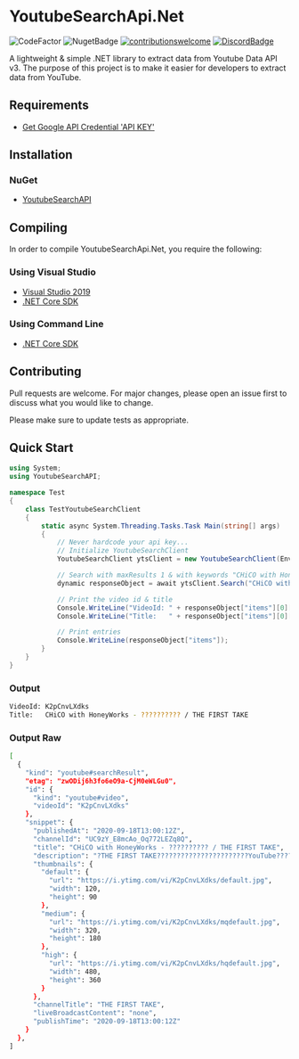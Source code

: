 # YoutubeSearchApi.Net
![CodeFactor](https://www.codefactor.io/repository/github/madeyoga/youtubesearchapi/badge/master)
![NugetBadge](https://img.shields.io/nuget/v/YoutubeSearchApi)
[![contributionswelcome](https://img.shields.io/badge/contributions-welcome-brightgreen.svg?style=flat)](https://github.com/madeyoga/YoutubeSearchApi/issues)
[![DiscordBadge](https://discordapp.com/api/guilds/458296099049046018/embed.png)](https://discord.gg/Y8sB4ay)

A lightweight &amp; simple .NET library to extract data from Youtube Data API v3. 
The purpose of this project is to make it easier for developers to extract data from YouTube.


## Requirements
- [Get Google API Credential 'API KEY'](https://developers.google.com/youtube/registering_an_application)

## Installation

### NuGet
- [YoutubeSearchAPI](https://www.nuget.org/packages/YoutubeSearchAPI/)

## Compiling
In order to compile YoutubeSearchApi.Net, you require the following:

### Using Visual Studio
- [Visual Studio 2019](https://dotnet.microsoft.com/download#windowsvs2019)
- [.NET Core SDK](https://dotnet.microsoft.com/download)

### Using Command Line
- [.NET Core SDK](https://dotnet.microsoft.com/download)

## Contributing
Pull requests are welcome. For major changes, please open an issue first to discuss what you would like to change.

Please make sure to update tests as appropriate.

## Quick Start
```C#
using System;
using YoutubeSearchAPI;

namespace Test
{
    class TestYoutubeSearchClient
    { 
        static async System.Threading.Tasks.Task Main(string[] args)
        {
            // Never hardcode your api key...
            // Initialize YoutubeSearchClient
            YoutubeSearchClient ytsClient = new YoutubeSearchClient(Environment.GetEnvironmentVariable("DEVELOPER_KEY"));

            // Search with maxResults 1 & with keywords "CHiCO with Honeyworks"
            dynamic responseObject = await ytsClient.Search("CHiCO with Honeyworks", maxResults: 1);

            // Print the video id & title
            Console.WriteLine("VideoId: " + responseObject["items"][0]["id"]["videoId"]);
            Console.WriteLine("Title:   " + responseObject["items"][0]["snippet"]["title"]);

            // Print entries
            Console.WriteLine(responseObject["items"]);
        }
    }
}
```

### Output
```bash
VideoId: K2pCnvLXdks
Title:   CHiCO with HoneyWorks - ?????????? / THE FIRST TAKE
```

### Output Raw
```bash
[
  {
    "kind": "youtube#searchResult",
    "etag": "zwODij6h3fo6eO9a-CjM0eWLGu0",
    "id": {
      "kind": "youtube#video",
      "videoId": "K2pCnvLXdks"
    },
    "snippet": {
      "publishedAt": "2020-09-18T13:00:12Z",
      "channelId": "UC9zY_E8mcAo_Oq772LEZq8Q",
      "title": "CHiCO with HoneyWorks - ?????????? / THE FIRST TAKE",
      "description": "?THE FIRST TAKE???????????????????????YouTube?????? ONE TAKE ONLY, ONE LIFE ONLY. ?????????????? ?55? ...",
      "thumbnails": {
        "default": {
          "url": "https://i.ytimg.com/vi/K2pCnvLXdks/default.jpg",
          "width": 120,
          "height": 90
        },
        "medium": {
          "url": "https://i.ytimg.com/vi/K2pCnvLXdks/mqdefault.jpg",
          "width": 320,
          "height": 180
        },
        "high": {
          "url": "https://i.ytimg.com/vi/K2pCnvLXdks/hqdefault.jpg",
          "width": 480,
          "height": 360
        }
      },
      "channelTitle": "THE FIRST TAKE",
      "liveBroadcastContent": "none",
      "publishTime": "2020-09-18T13:00:12Z"
    }
  },
]
```
